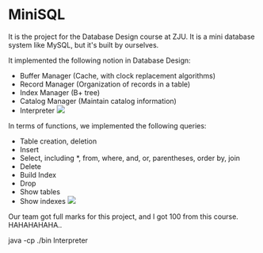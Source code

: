 # MiniSQL
It is the project for the Database Design course at ZJU. It is a mini database system like MySQL, but it's built by ourselves.

It implemented the following notion in Database Design:
- Buffer Manager (Cache, with clock replacement algorithms)
- Record Manager (Organization of records in a table)
- Index Manager (B+ tree)
- Catalog Manager (Maintain catalog information)
- Interpreter
![](http://www.yejunli.com/wp-content/uploads/minisql1.jpg)

In terms of functions, we implemented the following queries:
- Table creation, deletion
- Insert
- Select, including \*, from, where, and, or, parentheses, order by, join
- Delete
- Build Index
- Drop
- Show tables
- Show indexes
![](http://www.yejunli.com/wp-content/uploads/minisql2.jpg)

Our team got full marks for this project, and I got 100 from this course. HAHAHAHAHA..



java -cp ./bin Interpreter
